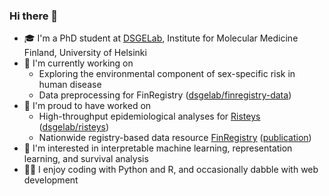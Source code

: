 ### Hi there 👋

- 🎓 I'm a PhD student at [DSGELab](https://www.dsgelab.org/), Institute for Molecular Medicine Finland, University of Helsinki
- 💫 I'm currently working on
  - Exploring the environmental component of sex-specific risk in human disease
  - Data preprocessing for FinRegistry ([dsgelab/finregistry-data](https://github.com/dsgelab/finregistry-data))
- 🙌 I'm proud to have worked on
  - High-throughput epidemiological analyses for [Risteys](https://risteys.finregistry.fi/) ([dsgelab/risteys](https://github.com/dsgelab/risteys))
  - Nationwide registry-based data resource [FinRegistry](https://www.finregistry.fi/) ([publication](https://academic.oup.com/ije/article/52/4/e195/7208038))
- 👀 I'm interested in interpretable machine learning, representation learning, and survival analysis
- 👩‍💻 I enjoy coding with Python and R, and occasionally dabble with web development
